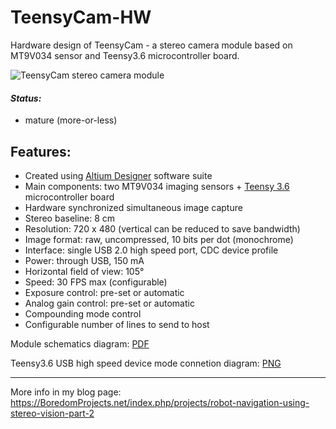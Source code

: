 # TeensyCam-HW
Hardware design of TeensyCam - a stereo camera module based on MT9V034 sensor and Teensy3.6 microcontroller board.

![TeensyCam stereo camera module](https://github.com/icboredman/TeensyCam-HW/blob/master/teensycam_front_tiny.jpg)

#### _Status:_
* mature (more-or-less)

## Features:
* Created using [Altium Designer](https://www.altium.com/altium-designer/) software suite
* Main components: two MT9V034 imaging sensors + [Teensy 3.6](https://www.pjrc.com/store/teensy36.html) microcontroller board
* Hardware synchronized simultaneous image capture
* Stereo baseline: 8 cm
* Resolution: 720 x 480 (vertical can be reduced to save bandwidth)
* Image format: raw, uncompressed, 10 bits per dot (monochrome)
* Interface: single USB 2.0 high speed port, CDC device profile
* Power: through USB, 150 mA
* Horizontal field of view: 105°
* Speed: 30 FPS max (configurable)
* Exposure control: pre-set or automatic
* Analog gain control: pre-set or automatic
* Compounding mode control
* Configurable number of lines to send to host

Module schematics diagram: [PDF](https://github.com/icboredman/TeensyCam-HW/blob/master/Project%20Outputs%20for%20Camera/Printouts/Schematic%20Prints.PDF)

Teensy3.6 USB high speed device mode connetion diagram: [PNG](https://github.com/icboredman/TeensyCam-HW/blob/master/Schematic36_USBHS.png)


---
More info in my blog page: https://BoredomProjects.net/index.php/projects/robot-navigation-using-stereo-vision-part-2
